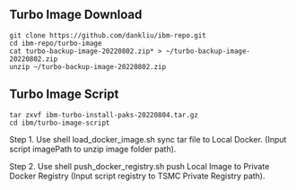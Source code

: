 ## Turbo Image Download

```console
git clone https://github.com/dankliu/ibm-repo.git
cd ibm-repo/turbo-image
cat turbo-backup-image-20220802.zip* > ~/turbo-backup-image-20220802.zip
unzip ~/turbo-backup-image-20220802.zip
```

## Turbo Image Script
```console
tar zxvf ibm-turbo-install-paks-20220804.tar.gz
cd ibm/turbo-image-script
```

Step 1. Use shell load_docker_image.sh sync tar file to Local Docker. (Input script imagePath to unzip image folder path). 

Step 2. Use shell push_docker_registry.sh push Local Image to Private Docker Registry (Input script registry to TSMC Private Registry path). 
